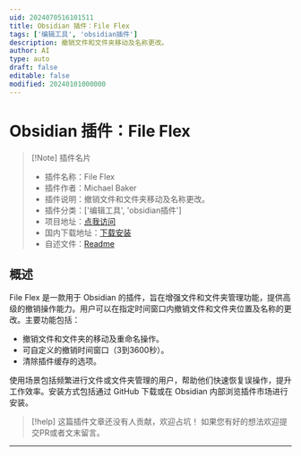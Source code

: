 ```yaml
---
uid: 2024070516101511
title: Obsidian 插件：File Flex
tags: ['编辑工具', 'obsidian插件']
description: 撤销文件和文件夹移动及名称更改。
author: AI
type: auto
draft: false
editable: false
modified: 20240101000000
---
```


# Obsidian 插件：File Flex

> [!Note] 插件名片
> - 插件名称：File Flex
> - 插件作者：Michael Baker
> - 插件说明：撤销文件和文件夹移动及名称更改。
> - 插件分类：['编辑工具', 'obsidian插件']
> - 项目地址：[点我访问](https://github.com/19msb/obsidian-file-flex)
> - 国内下载地址：[下载安装](https://pkmer.cn/products/plugin/pluginMarket/?file-flex)
> - 自述文件：[Readme](https://ghproxy.net/https://raw.githubusercontent.com/19msb/obsidian-file-flex/main/README.md)



## 概述

File Flex 是一款用于 Obsidian 的插件，旨在增强文件和文件夹管理功能，提供高级的撤销操作能力。用户可以在指定时间窗口内撤销文件和文件夹位置及名称的更改。主要功能包括：

- 撤销文件和文件夹的移动及重命名操作。
- 可自定义的撤销时间窗口（3到3600秒）。
- 清除插件缓存的选项。

使用场景包括频繁进行文件或文件夹管理的用户，帮助他们快速恢复误操作，提升工作效率。安装方式包括通过 GitHub 下载或在 Obsidian 内部浏览插件市场进行安装。


> [!help] 
> 这篇插件文章还没有人贡献，欢迎占坑！
> 如果您有好的想法欢迎提交PR或者文末留言。
> 

---



